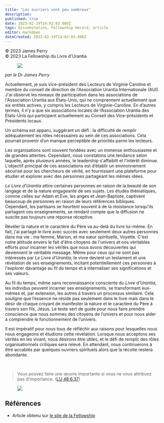 ```yaml
---
title: "Les ouvriers sont peu nombreux"
description: 
published: true
date: 2023-02-19T14:02:03.086Z
tags: Dissemination, Fellowship Herald, article
editor: markdown
dateCreated: 2023-02-19T14:02:03.086Z
---
```


<p class="v-card v-sheet theme--light grey lighten-3 px-2">© 2023 James Perry<br>© 2023 La Fellowship du Livre d'Urantia</p>

<figure id="Figure_1" class="image urantiapedia image-style-align-left">
<img src="/image/article/James_Perry/34.jpg">
</figure>

_par le Dr James Perry_

Actuellement, je suis vice-président des Lecteurs de Virginie Caroline et membre du conseil de direction de l'Association Urantia Internationale (AUI). J'ai observé les niveaux de participation dans les associations de l'Association Urantia aux États-Unis, qui ne comprennent actuellement que six entités actives, y compris les Lecteurs de Virginie-Caroline. En d’autres termes, il n’y a que six associations locales de l’Association Urantia des États-Unis qui participent actuellement au Conseil des Vice-présidents et Présidents locaux.

Un schéma est apparu, suggérant un défi : la difficulté de remplir adéquatement les rôles nécessaires au sein de ces associations. Cela pourrait provenir d’un manque perceptible de priorités parmi les lecteurs.

Les organisations sont souvent fondées avec un immense enthousiasme et de grandes attentes. Cependant, nous constatons une tendance selon laquelle, après plusieurs années, le leadership s'affaiblit et l'intérêt diminue. L’objectif principal de ces associations est d’établir un environnement sécurisé pour les chercheurs de vérité, en fournissant une plateforme pour étudier et explorer avec des personnes partageant les mêmes idées.

_Le Livre d'Urantia_ attire certaines personnes en raison de la beauté de son langage et de la nature engageante de ses sujets. Les études thématiques, comme celles sur Adam et Ève, les anges et Jean-Baptiste, captivent beaucoup de personnes en raison de leurs références bibliques. Cependant, les partisans se heurtent souvent à de la résistance lorsqu'ils partagent ces enseignements, se rendant compte que la diffusion ne suscite pas toujours une réponse réceptive.

Révéler la nature et le caractère du Père va au-delà du livre lui-même. En fait, j'ai partagé le livre avec succès avec seulement deux autres personnes dans ma vie : ma femme, Marion, et ma sœur spirituelle, Voyette. C'est notre attitude envers le fait d'être citoyens de l'univers et nos véritables efforts pour incarner les vérités que nous avons découvertes qui deviennent le véritable message. Même pour ceux qui ne sont pas intéressés par _Le Livre d'Urantia_, le vivre devient un testament et une révélation de ses enseignements, incitant potentiellement ces personnes à l'explorer davantage au fil du temps et à internaliser ses significations et ses valeurs.

Au fil du temps, même sans reconnaissance consciente du _Livre d'Urantia_, les individus peuvent incarner ses enseignements, se transformant eux-mêmes et, par extension, les autres à travers un processus similaire. Cela souligne que l’essence ne réside pas seulement dans le livre mais dans le désir de chaque croyant de manifester la nature et le caractère du Père à travers son fils, Jésus. Le texte sert de guide pour nous faire prendre conscience que nous sommes des citoyens de l’univers et pour nous aider à comprendre le fonctionnement de l’univers.

Il est impératif pour nous tous de réfléchir aux raisons pour lesquelles nous nous engageons et étudions cette révélation. Lorsque nous acceptons ses vérités en les vivant, nous désirons être utiles, et le défi de remplir des rôles organisationnels critiques sera relevé. En attendant, nous continuerons à être accablés par quelques ouvriers spirituels alors que la récolte restera abondante.

<br style="clear:both;"/>

> Vous pouvez faire une œuvre importante si vous ne vous attribuez pas d’importance. (<a id="a34_86"></a>[LU 48:6.37](/fr/The_Urantia_Book/48#p6_37))

<figure id="Figure_2" class="image urantiapedia">
<img src="/image/article/James_Perry/37.jpg">
</figure>

## Références

- Article obtenu sur [le site de la Fellowship](https://urantia-book.org/archive/newsletters/herald/)